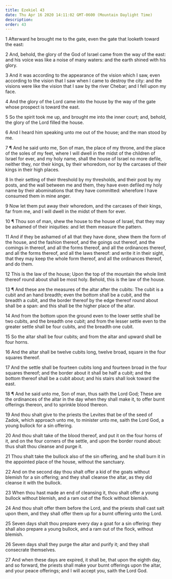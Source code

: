 ```yaml
---
title: Ezekiel 43
date: Thu Apr 16 2020 14:11:02 GMT-0600 (Mountain Daylight Time)
description: 
order: 43
---
```


<p>
  1 Afterward he brought me to the gate, even the gate that looketh toward the
  east:
</p>
<p>
  2 And, behold, the glory of the God of Israel came from the way of the east:
  and his voice was like a noise of many waters: and the earth shined with his
  glory.
</p>
<p>
  3 And it was according to the appearance of the vision which I saw, even
  according to the vision that I saw when I came to destroy the city: and the
  visions were like the vision that I saw by the river Chebar; and I fell upon
  my face.
</p>
<p>
  4 And the glory of the Lord came into the house by the way of the gate whose
  prospect is toward the east.
</p>
<p>
  5 So the spirit took me up, and brought me into the inner court; and, behold,
  the glory of the Lord filled the house.
</p>
<p>
  6 And I heard him speaking unto me out of the house; and the man stood by me.
</p>
<p>
  7 &#xB6; And he said unto me, Son of man, the place of my throne, and the
  place of the soles of my feet, where I will dwell in the midst of the children
  of Israel for ever, and my holy name, shall the house of Israel no more
  defile, neither they, nor their kings, by their whoredom, nor by the carcases
  of their kings in their high places.
</p>
<p>
  8 In their setting of their threshold by my thresholds, and their post by my
  posts, and the wall between me and them, they have even defiled my holy name
  by their abominations that they have committed: wherefore I have consumed them
  in mine anger.
</p>
<p>
  9 Now let them put away their whoredom, and the carcases of their kings, far
  from me, and I will dwell in the midst of them for ever.
</p>
<p>
  10 &#xB6; Thou son of man, shew the house to the house of Israel, that they
  may be ashamed of their iniquities: and let them measure the pattern.
</p>
<p>
  11 And if they be ashamed of all that they have done, shew them the form of
  the house, and the fashion thereof, and the goings out thereof, and the
  comings in thereof, and all the forms thereof, and all the ordinances thereof,
  and all the forms thereof, and all the laws thereof: and write it in their
  sight, that they may keep the whole form thereof, and all the ordinances
  thereof, and do them.
</p>
<p>
  12 This is the law of the house; Upon the top of the mountain the whole limit
  thereof round about shall be most holy. Behold, this is the law of the house.
</p>
<p>
  13 &#xB6; And these are the measures of the altar after the cubits: The cubit
  is a cubit and an hand breadth; even the bottom shall be a cubit, and the
  breadth a cubit, and the border thereof by the edge thereof round about shall
  be a span: and this shall be the higher place of the altar.
</p>
<p>
  14 And from the bottom upon the ground even to the lower settle shall be two
  cubits, and the breadth one cubit; and from the lesser settle even to the
  greater settle shall be four cubits, and the breadth one cubit.
</p>
<p>
  15 So the altar shall be four cubits; and from the altar and upward shall be
  four horns.
</p>
<p>
  16 And the altar shall be twelve cubits long, twelve broad, square in the four
  squares thereof.
</p>
<p>
  17 And the settle shall be fourteen cubits long and fourteen broad in the four
  squares thereof; and the border about it shall be half a cubit; and the bottom
  thereof shall be a cubit about; and his stairs shall look toward the east.
</p>
<p>
  18 &#xB6; And he said unto me, Son of man, thus saith the Lord God; These are
  the ordinances of the altar in the day when they shall make it, to offer burnt
  offerings thereon, and to sprinkle blood thereon.
</p>
<p>
  19 And thou shalt give to the priests the Levites that be of the seed of
  Zadok, which approach unto me, to minister unto me, saith the Lord God, a
  young bullock for a sin offering.
</p>
<p>
  20 And thou shalt take of the blood thereof, and put it on the four horns of
  it, and on the four corners of the settle, and upon the border round about:
  thus shalt thou cleanse and purge it.
</p>
<p>
  21 Thou shalt take the bullock also of the sin offering, and he shall burn it
  in the appointed place of the house, without the sanctuary.
</p>
<p>
  22 And on the second day thou shalt offer a kid of the goats without blemish
  for a sin offering; and they shall cleanse the altar, as they did cleanse it
  with the bullock.
</p>
<p>
  23 When thou hast made an end of cleansing it, thou shalt offer a young
  bullock without blemish, and a ram out of the flock without blemish.
</p>
<p>
  24 And thou shalt offer them before the Lord, and the priests shall cast salt
  upon them, and they shall offer them up for a burnt offering unto the Lord.
</p>
<p>
  25 Seven days shalt thou prepare every day a goat for a sin offering: they
  shall also prepare a young bullock, and a ram out of the flock, without
  blemish.
</p>
<p>
  26 Seven days shall they purge the altar and purify it; and they shall
  consecrate themselves.
</p>
<p>
  27 And when these days are expired, it shall be, that upon the eighth day, and
  so forward, the priests shall make your burnt offerings upon the altar, and
  your peace offerings; and I will accept you, saith the Lord God.
</p>
